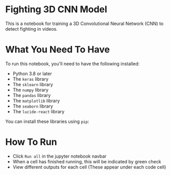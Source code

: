 # Fighting 3D CNN Model

This is a notebook for training a 3D Convolutional Neural Network (CNN) to detect fighting in videos.

# What You Need To Have

To run this notebook, you'll need to have the following installed:

- Python 3.8 or later
- The `keras` library
- The `sklearn` library
- The `numpy` library
- The `pandas` library
- The `matplotlib` library
- The `seaborn` library
- The `lucide-react` library

You can install these libraries using `pip`:

# How To Run

- Click `Run all` in the jupyter notebook navbar
- When a cell has finished running, this will be indicated by green check
- View different outputs for each cell (These appear under each code cell)
